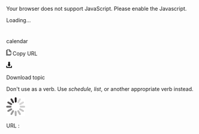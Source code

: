Your browser does not support JavaScript. Please enable the Javascript.

Loading...

# 

calendar

![Copy URL](calendar_files/Copy.png)
Copy URL

![Download](calendar_files/Download.png)

Download topic

Don't use as a verb. Use *schedule, list*, or another appropriate verb instead.

![In progress](calendar_files/activity-large.gif)

URL :
